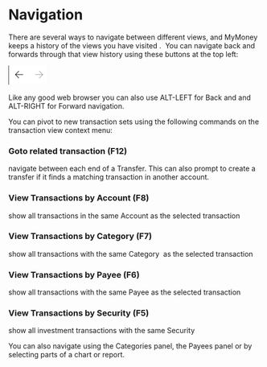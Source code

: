 
# Navigation

There are several ways to navigate between different views, and MyMoney keeps a history of the views you have visited .  You can navigate back and forwards through that view history using these buttons at the top left:

![](../Images/Navigation.png)

Like any good web browser you can also use ALT-LEFT for Back and and ALT-RIGHT for Forward navigation.

You can pivot to new transaction sets using the following commands on the transaction view context menu:

### Goto related transaction (F12)
navigate between each end of a Transfer.  This can also prompt to create a transfer if it finds a
matching transaction in another account.

### View Transactions by Account (F8)
show all transactions in the same Account as the selected transaction

### View Transactions by Category (F7)
show all transactions with the same Category  as the selected transaction

### View Transactions by Payee (F6)
show all transactions with the same Payee as the selected transaction

### View Transactions by Security (F5)
show all investment transactions with the same Security

You can also navigate using the Categories panel, the Payees panel or by selecting parts of a chart or report.





